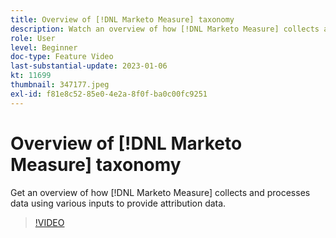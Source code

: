 ```yaml
---
title: Overview of [!DNL Marketo Measure] taxonomy
description: Watch an overview of how [!DNL Marketo Measure] collects and processes data using various inputs to provide attribution data.
role: User
level: Beginner
doc-type: Feature Video
last-substantial-update: 2023-01-06
kt: 11699
thumbnail: 347177.jpeg
exl-id: f81e8c52-85e0-4e2a-8f0f-ba0c00fc9251
---
```

# Overview of [!DNL Marketo Measure] taxonomy

Get an overview of how [!DNL Marketo Measure] collects and processes data using various inputs to provide attribution data.

>[!VIDEO](https://video.tv.adobe.com/v/347177/?quality=12&learn=on)
